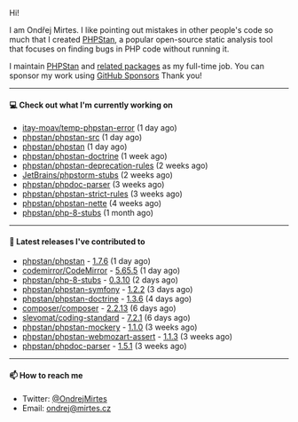 Hi!

I am Ondřej Mirtes. I like pointing out mistakes in other people's code so much that I created [PHPStan](https://phpstan.org/), a popular open-source static analysis tool that focuses on finding bugs in PHP code without running it.

I maintain [PHPStan](https://github.com/phpstan/phpstan) and [related packages](https://github.com/phpstan/) as my full-time job. You can sponsor my work using [GitHub Sponsors](https://github.com/sponsors/ondrejmirtes) Thank you!

---

#### 💻 Check out what I'm currently working on

- [itay-moav/temp-phpstan-error](https://github.com/itay-moav/temp-phpstan-error) (1 day ago)
- [phpstan/phpstan-src](https://github.com/phpstan/phpstan-src) (1 day ago)
- [phpstan/phpstan](https://github.com/phpstan/phpstan) (1 day ago)
- [phpstan/phpstan-doctrine](https://github.com/phpstan/phpstan-doctrine) (1 week ago)
- [phpstan/phpstan-deprecation-rules](https://github.com/phpstan/phpstan-deprecation-rules) (2 weeks ago)
- [JetBrains/phpstorm-stubs](https://github.com/JetBrains/phpstorm-stubs) (2 weeks ago)
- [phpstan/phpdoc-parser](https://github.com/phpstan/phpdoc-parser) (3 weeks ago)
- [phpstan/phpstan-strict-rules](https://github.com/phpstan/phpstan-strict-rules) (3 weeks ago)
- [phpstan/phpstan-nette](https://github.com/phpstan/phpstan-nette) (4 weeks ago)
- [phpstan/php-8-stubs](https://github.com/phpstan/php-8-stubs) (1 month ago)

---

#### 🔭 Latest releases I've contributed to

- [phpstan/phpstan](https://github.com/phpstan/phpstan) - [1.7.6](https://github.com/phpstan/phpstan/releases/tag/1.7.6) (1 day ago)
- [codemirror/CodeMirror](https://github.com/codemirror/CodeMirror) - [5.65.5](https://github.com/codemirror/CodeMirror/releases/tag/5.65.5) (1 day ago)
- [phpstan/php-8-stubs](https://github.com/phpstan/php-8-stubs) - [0.3.10](https://github.com/phpstan/php-8-stubs/releases/tag/0.3.10) (2 days ago)
- [phpstan/phpstan-symfony](https://github.com/phpstan/phpstan-symfony) - [1.2.2](https://github.com/phpstan/phpstan-symfony/releases/tag/1.2.2) (3 days ago)
- [phpstan/phpstan-doctrine](https://github.com/phpstan/phpstan-doctrine) - [1.3.6](https://github.com/phpstan/phpstan-doctrine/releases/tag/1.3.6) (4 days ago)
- [composer/composer](https://github.com/composer/composer) - [2.2.13](https://github.com/composer/composer/releases/tag/2.2.13) (6 days ago)
- [slevomat/coding-standard](https://github.com/slevomat/coding-standard) - [7.2.1](https://github.com/slevomat/coding-standard/releases/tag/7.2.1) (6 days ago)
- [phpstan/phpstan-mockery](https://github.com/phpstan/phpstan-mockery) - [1.1.0](https://github.com/phpstan/phpstan-mockery/releases/tag/1.1.0) (3 weeks ago)
- [phpstan/phpstan-webmozart-assert](https://github.com/phpstan/phpstan-webmozart-assert) - [1.1.3](https://github.com/phpstan/phpstan-webmozart-assert/releases/tag/1.1.3) (3 weeks ago)
- [phpstan/phpdoc-parser](https://github.com/phpstan/phpdoc-parser) - [1.5.1](https://github.com/phpstan/phpdoc-parser/releases/tag/1.5.1) (3 weeks ago)

---

#### 📫 How to reach me

- Twitter: [@OndrejMirtes](https://twitter.com/ondrejmirtes)
- Email: [ondrej@mirtes.cz](mailto:ondrej@mirtes.cz)
